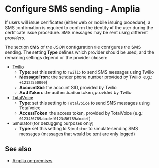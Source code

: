 ﻿# Configure SMS sending - Amplia

If users will issue certificates (either web or mobile issuing procedure), a SMS confirmation is required to confirm the identity of the user during the
certificate issue procedure. SMS messages may be sent using different *providers*.

The section **SMS** of the JSON configuration file configures the SMS sending. The setting **Type** defines which provider should be used, and the remaining settings depend on the provider chosen:

* [Twilio](https://www.twilio.com/)
  * **Type**: set this setting to `Twilio` to send SMS messages using Twilio
  * **MessageFrom**: the sender phone number provided by Twilio (e.g.: `+12125550000`)
  * **AccountSid**: the account SID, provided by Twilio
  * **AuthToken**: the authentication token, provided by Twilio
* [TotalVoice](https://totalvoice.com.br/)
  * **Type**: set this setting to `TotalVoice` to send SMS messages using TotalVoice
  * **AccessToken**: the access token, provided by TotalVoice (e.g.: `0123456789abcdef0123456789abcdef`)
* Simulator (for debugging purposes only)
  * **Type**: set this setting to `Simulator` to simulate sending SMS messages (messages that would be sent are only logged)

## See also

* [Amplia on-premises](index.md)
